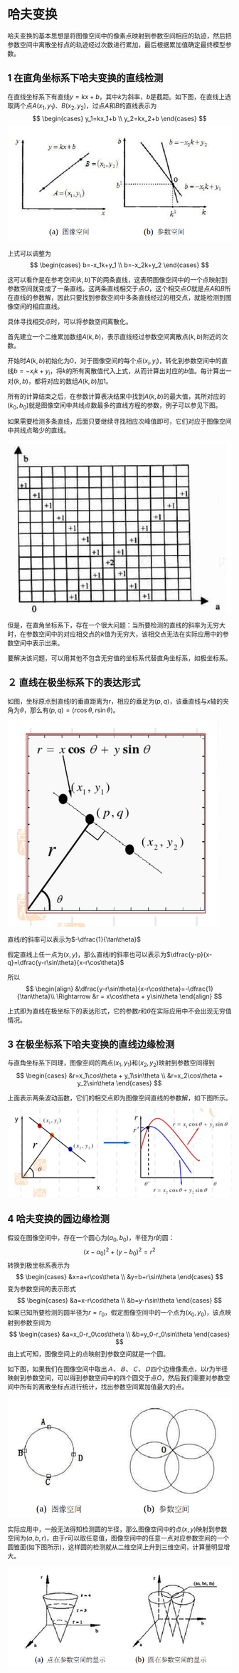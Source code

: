 # 哈夫变换

哈夫变换的基本思想是将图像空间中的像素点映射到参数空间相应的轨迹，然后把参数空间中离散坐标点的轨迹经过次数进行累加，最后根据累加值确定最终模型参数。

## 1 在直角坐标系下哈夫变换的直线检测

在直线坐标系下有直线$y=kx+b$，其中$k$为斜率，$b$是截距。如下图，在直线上选取两个点$A(x_1,y_1)$、$B(x_2,y_2)$，过点$A$和$B$的直线表示为
$$
\begin{cases} y_1=kx_1+b \\ y_2=kx_2+b \end{cases}
$$
![302-cv-algorithms-01](302-cv-algorithms-18/302-cv-algorithms-01.png)

上式可以调整为
$$
\begin{cases} b=-x_1k+y_1 \\ b=-x_2k+y_2 \end{cases}
$$

这可以看作是在参考空间$(k,b)$下的两条直线，这表明图像空间中的一个点映射到参数空间就变成了一条直线。这两条直线相交于点$O$，这个相交点$O$就是点$A$和$B$所在直线的参数解，因此只要找到参数空间中多条直线经过的相交点，就能检测到图像空间的相应直线。

具体寻找相交点时，可以将参数空间离散化。

首先建立一个二维累加数组$A(k,b)$，表示直线经过参数空间离散点$(k,b)$附近的次数。

开始时$A(k,b)$初始化为0，对于图像空间的每个点$(x_i,y_i)$，转化到参数空间中的直线$b=-x_ik+y_i$，将$k$的所有离散值代入上式，从而计算出对应的$b$值。每计算出一对$(k,b)$，都将对应的数组$A(k,b)$加1。

所有的计算结束之后，在参数计算表决结果中找到$A(k,b)$的最大值，其所对应的$(k_0,b_0)$就是图像空间中共线点数最多的直线方程的参数，例子可以参见下图。

如果需要检测多条直线，后面只要继续寻找相应次峰值即可，它们对应于图像空间中共线点略少的直线。

![302-cv-algorithms-02](302-cv-algorithms-18/302-cv-algorithms-02.png)

但是，在直角坐标系下，存在一个很大问题：当所要检测的直线的斜率为无穷大时，在参数空间中的对应相交点的$k$值为无穷大，该相交点无法在实际应用中的参数空间中表示出来。

要解决该问题，可以用其他不包含无穷值的坐标系代替直角坐标系，如极坐标系。

## ２ 直线在极坐标系下的表达形式

如图，坐标原点到直线$l$的垂直距离为$r$，相应的垂足为$(p,q)$，该垂直线与$x$轴的夹角为$\theta$，那么有$(p,q)=(r\cos\theta,r\sin\theta)$。

![302-cv-algorithms-03](302-cv-algorithms-18/302-cv-algorithms-03.png)

直线$l$的斜率可以表示为$-\dfrac{1}{\tan\theta}$

假定直线上任一点为$(x,y)$，那么直线$l$的斜率也可以表示为$\dfrac{y-p}{x-q}=\dfrac{y-r\sin\theta}{x-r\cos\theta}$

所以
$$
\begin{align} &\dfrac{y-r\sin\theta}{x-r\cos\theta}=-\dfrac{1}{\tan\theta}\\ \Rightarrow &r = x\cos\theta + y\sin\theta \end{align}
$$

上式即为直线在极坐标下的表达形式，它的参数$r$和$\theta$在实际应用中不会出现无穷值情况。

## 3 在极坐标系下哈夫变换的直线边缘检测

与直角坐标系下同理，图像空间的两点$(x_1,y_1)$和$(x_2,y_2)$映射到参数空间得到
$$
\begin{cases} &r=x_1\cos\theta + y_1\sin\theta \\ &r=x_2\cos\theta + y_2\sin\theta \end{cases}
$$

上面表示两条波动函数，它们的相交点即为图像空间直线的参数解，如下图所示。

![302-cv-algorithms-04](302-cv-algorithms-18/302-cv-algorithms-04.png)

## 4 哈夫变换的圆边缘检测

假设在图像空间中，存在一个圆心为$(a_0,b_0)$，半径为$r$的圆：
$$
(x-a_0)^2 + (y-b_0)^2 = r^2
$$
转换到极坐标系表示为
$$
\begin{cases}
&x=a+r\cos\theta \\
&y=b+r\sin\theta
\end{cases}
$$
变为参数空间的表示形式
$$
\begin{cases}
&a=x-r\cos\theta \\
&b=y-r\sin\theta
\end{cases}
$$
如果已知所要检测的圆半径为$r=r_0$，假定图像空间中的一个点为$(x_0,y_0)$，该点映射到参数空间为
$$
\begin{cases}
&a=x_0-r_0\cos\theta \\
&b=y_0-r_0\sin\theta
\end{cases}
$$
由上式可知，图像空间上的点映射到参数空间就是一个圆。

如下图，如果我们在图像空间中取出$Ａ$、$Ｂ$、$Ｃ$、$Ｄ$四个边缘像素点，以$r$为半径映射到参数空间，可以得到参数空间中的四个圆交于点$O$，然后我们需要对参数空间中所有的离散坐标点进行统计，找出参数空间累加值最大的点。

![302-cv-algorithms-05](302-cv-algorithms-18/302-cv-algorithms-05.png)

实际应用中，一般无法得知检测圆的半径，那么图像空间中的点$(x,y)$映射到参数空间为$(a,b,r)$，由于$r$可以取任意值，图像空间中的任意一点对应参数空间的一个圆锥面(如下图所示)，这样圆的检测就从二维空间上升到三维空间，计算量明显增大。

![302-cv-algorithms-06](302-cv-algorithms-18/302-cv-algorithms-06.png)